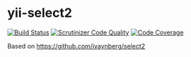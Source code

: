 yii-select2
=========================

[![Build Status](https://secure.travis-ci.org/intersvyaz/yii-select2.png)](http://travis-ci.org/intersvyaz/yii-select2)
[![Scrutinizer Code Quality](https://scrutinizer-ci.com/g/intersvyaz/yii-select2/badges/quality-score.png?s=3ff906ee464b958ef55f8691e6affb6c72fb9506)](https://scrutinizer-ci.com/g/intersvyaz/yii-select2/)
[![Code Coverage](https://scrutinizer-ci.com/g/intersvyaz/yii-select2/badges/coverage.png?s=ed9e1ad7f13cb66ad909358000bee8a7d0c99399)](https://scrutinizer-ci.com/g/intersvyaz/yii-select2/)

Based on https://github.com/ivaynberg/select2
